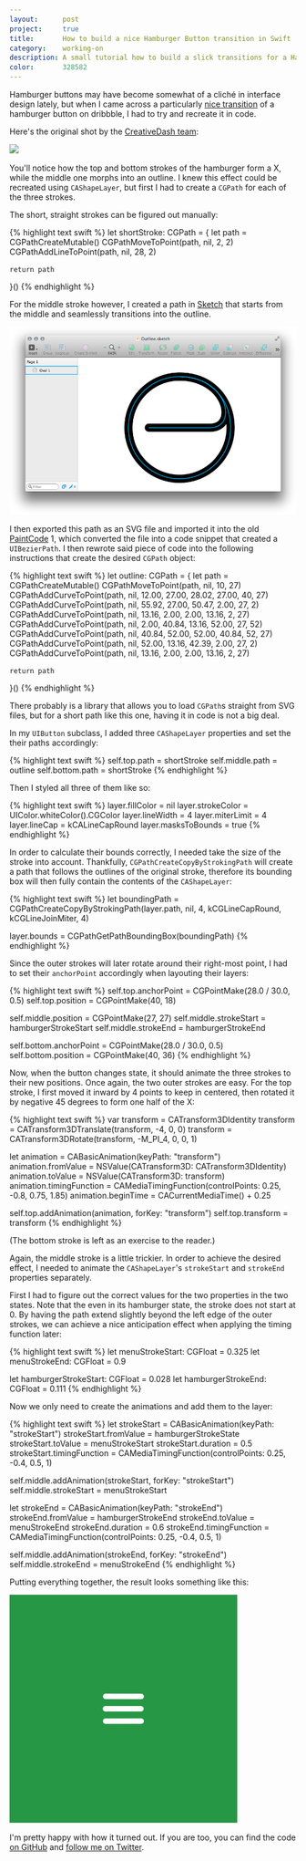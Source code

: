 ```yaml
---
layout:      post
project:     true
title:       How to build a nice Hamburger Button transition in Swift
category:    working-on
description: A small tutorial how to build a slick transitions for a Hamburger Button
color:       328582
---
```


Hamburger buttons may have become somewhat of a cliché in interface design
lately, but when I came across a particularly [nice transition][shot] of a
hamburger button on dribbble, I had to try and recreate it in code.

Here's the original shot by the [CreativeDash team][creativedash]:

<div class="image">
    <a href="https://dribbble.com/shots/1623679-Open-Close">
        <img src="https://d13yacurqjgara.cloudfront.net/users/107759/screenshots/1623679/menu.gif">
    </a>
</div>

You'll notice how the top and bottom strokes of the hamburger form a X, while
the middle one morphs into an outline. I knew this effect could be recreated
using `CAShapeLayer`, but first I had to create a `CGPath` for each of the three
strokes.

The short, straight strokes can be figured out manually:

{% highlight text swift %}
let shortStroke: CGPath = {
    let path = CGPathCreateMutable()
    CGPathMoveToPoint(path, nil, 2, 2)
    CGPathAddLineToPoint(path, nil, 28, 2)

    return path
}()
{% endhighlight %}

For the middle stroke however, I created a path in [Sketch] that starts from the
middle and seamlessly transitions into the outline.

<div class="image">
    <img src="/img/outline.png">
</div>

I then exported this path as an SVG file and imported it into the old
[PaintCode] 1, which converted the file into a code snippet that created a
`UIBezierPath`. I then rewrote said piece of code into the following
instructions that create the desired `CGPath` object:

{% highlight text swift %}
let outline: CGPath = {
    let path = CGPathCreateMutable()
    CGPathMoveToPoint(path, nil, 10, 27)
    CGPathAddCurveToPoint(path, nil, 12.00, 27.00, 28.02, 27.00, 40, 27)
    CGPathAddCurveToPoint(path, nil, 55.92, 27.00, 50.47,  2.00, 27,  2)
    CGPathAddCurveToPoint(path, nil, 13.16,  2.00,  2.00, 13.16,  2, 27)
    CGPathAddCurveToPoint(path, nil,  2.00, 40.84, 13.16, 52.00, 27, 52)
    CGPathAddCurveToPoint(path, nil, 40.84, 52.00, 52.00, 40.84, 52, 27)
    CGPathAddCurveToPoint(path, nil, 52.00, 13.16, 42.39,  2.00, 27,  2)
    CGPathAddCurveToPoint(path, nil, 13.16,  2.00,  2.00, 13.16,  2, 27)

    return path
}()
{% endhighlight %}

There probably is a library that allows you to load `CGPath`s straight from SVG
files, but for a short path like this one, having it in code is not a big deal.

In my `UIButton` subclass, I added three `CAShapeLayer` properties and set the
their paths accordingly:

{% highlight text swift %}
self.top.path = shortStroke
self.middle.path = outline
self.bottom.path = shortStroke
{% endhighlight %}

Then I styled all three of them like so:

{% highlight text swift %}
layer.fillColor = nil
layer.strokeColor = UIColor.whiteColor().CGColor
layer.lineWidth = 4
layer.miterLimit = 4
layer.lineCap = kCALineCapRound
layer.masksToBounds = true
{% endhighlight %}

In order to calculate their bounds correctly, I needed take the size of the
stroke into account. Thankfully, `CGPathCreateCopyByStrokingPath` will create a
path that follows the outlines of the original stroke, therefore its bounding
box will then fully contain the contents of the `CAShapeLayer`:

{% highlight text swift %}
let boundingPath = CGPathCreateCopyByStrokingPath(layer.path, nil, 4, kCGLineCapRound, kCGLineJoinMiter, 4)

layer.bounds = CGPathGetPathBoundingBox(boundingPath)
{% endhighlight %}

Since the outer strokes will later rotate around their right-most point, I had
to set their `anchorPoint` accordingly when layouting their layers:

{% highlight text swift %}
self.top.anchorPoint = CGPointMake(28.0 / 30.0, 0.5)
self.top.position = CGPointMake(40, 18)

self.middle.position = CGPointMake(27, 27)
self.middle.strokeStart = hamburgerStrokeStart
self.middle.strokeEnd = hamburgerStrokeEnd

self.bottom.anchorPoint = CGPointMake(28.0 / 30.0, 0.5)
self.bottom.position = CGPointMake(40, 36)
{% endhighlight %}

Now, when the button changes state, it should animate the three strokes to their
new positions. Once again, the two outer strokes are easy. For the top stroke, I
first moved it inward by 4 points to keep in centered, then rotated it by
negative 45 degrees to form one half of the X:

{% highlight text swift %}
var transform = CATransform3DIdentity
transform = CATransform3DTranslate(transform, -4, 0, 0)
transform = CATransform3DRotate(transform, -M_PI_4, 0, 0, 1)

let animation = CABasicAnimation(keyPath: "transform")
animation.fromValue = NSValue(CATransform3D: CATransform3DIdentity)
animation.toValue = NSValue(CATransform3D: transform)
animation.timingFunction = CAMediaTimingFunction(controlPoints: 0.25, -0.8, 0.75, 1.85)
animation.beginTime = CACurrentMediaTime() + 0.25

self.top.addAnimation(animation, forKey: "transform")
self.top.transform = transform
{% endhighlight %}

(The bottom stroke is left as an exercise to the reader.)

Again, the middle stroke is a little trickier. In order to achieve the desired
effect, I needed to animate the `CAShapeLayer`'s `strokeStart` and `strokeEnd`
properties separately.

First I had to figure out the correct values for the two properties in the two
states. Note that the even in its hamburger state, the stroke does not start at
0. By having the path extend slightly beyond the left edge of the outer strokes,
we can achieve a nice anticipation effect when applying the timing function
later:

{% highlight text swift %}
let menuStrokeStart: CGFloat = 0.325
let menuStrokeEnd: CGFloat = 0.9

let hamburgerStrokeStart: CGFloat = 0.028
let hamburgerStrokeEnd: CGFloat = 0.111
{% endhighlight %}

Now we only need to create the animations and add them to the layer:

{% highlight text swift %}
let strokeStart = CABasicAnimation(keyPath: "strokeStart")
strokeStart.fromValue = hamburgerStrokeState
strokeStart.toValue = menuStrokeStart
strokeStart.duration = 0.5
strokeStart.timingFunction = CAMediaTimingFunction(controlPoints: 0.25, -0.4, 0.5, 1)

self.middle.addAnimation(strokeStart, forKey: "strokeStart")
self.middle.strokeStart = menuStrokeStart

let strokeEnd = CABasicAnimation(keyPath: "strokeEnd")
strokeEnd.fromValue = hamburgerStrokeEnd
strokeEnd.toValue = menuStrokeEnd
strokeEnd.duration = 0.6
strokeEnd.timingFunction = CAMediaTimingFunction(controlPoints: 0.25, -0.4, 0.5, 1)

self.middle.addAnimation(strokeEnd, forKey: "strokeEnd")
self.middle.strokeEnd = menuStrokeEnd
{% endhighlight %}

Putting everything together, the result looks something like this:

<div class="image">
    <img src="/img/hamburger-button.gif">
</div>

I'm pretty happy with how it turned out. If you are too, you can find the code
[on GitHub][github] and [follow me on Twitter][twitter].

[shot]: https://dribbble.com/shots/1623679-Open-Close
[creativedash]: https://dribbble.com/teams/Creativedash
[sketch]: http://www.bohemiancoding.com/sketch/
[paintcode]: http://www.paintcodeapp.com/
[github]: https://github.com/robb/hamburger-button
[twitter]: https://twitter.com/ceterum_censeo
